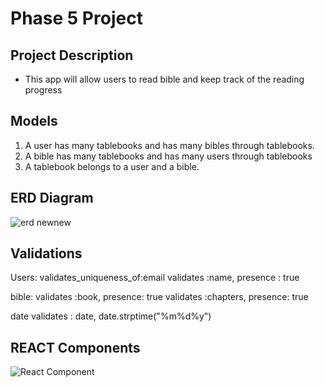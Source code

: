 # Phase 5 Project 

## Project Description 

- This app will allow users to read bible and keep track of the reading progress  

## Models 

1. A user has many tablebooks and has many bibles through tablebooks. 
2. A bible has many tablebooks and has many users through tablebooks
3. A tablebook belongs to a user and a bible. 

## ERD Diagram 
![erd newnew](https://user-images.githubusercontent.com/117331219/228733244-4882e80d-e73c-4f38-b749-6104661e96d2.png)

## Validations 
Users: 
validates_uniqueness_of:email
validates :name, presence : true 

bible: 
validates :book, presence: true
validates :chapters, presence: true 

date 
validates : date, date.strptime("%m%d%y")

## REACT Components 
![React Component](https://user-images.githubusercontent.com/117331219/224904683-6babaaf3-22d4-4892-a2b3-652040cc1b3e.png)


